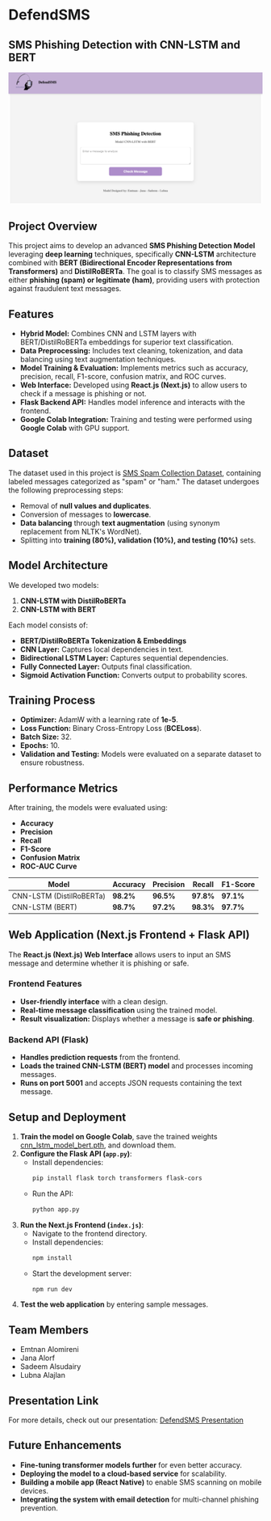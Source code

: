 # DefendSMS 

## SMS Phishing Detection with CNN-LSTM and BERT

![Web Application](public/DefendSMS.png)

## Project Overview
This project aims to develop an advanced **SMS Phishing Detection Model** leveraging **deep learning** techniques, specifically **CNN-LSTM** architecture combined with **BERT (Bidirectional Encoder Representations from Transformers)** and **DistilRoBERTa**. The goal is to classify SMS messages as either **phishing (spam) or legitimate (ham)**, providing users with protection against fraudulent text messages.

## Features
- **Hybrid Model:** Combines CNN and LSTM layers with BERT/DistilRoBERTa embeddings for superior text classification.
- **Data Preprocessing:** Includes text cleaning, tokenization, and data balancing using text augmentation techniques.
- **Model Training & Evaluation:** Implements metrics such as accuracy, precision, recall, F1-score, confusion matrix, and ROC curves.
- **Web Interface:** Developed using **React.js (Next.js)** to allow users to check if a message is phishing or not.
- **Flask Backend API:** Handles model inference and interacts with the frontend.
- **Google Colab Integration:** Training and testing were performed using **Google Colab** with GPU support.

## Dataset
The dataset used in this project is [SMS Spam Collection Dataset](https://www.kaggle.com/datasets/uciml/sms-spam-collection-dataset), containing labeled messages categorized as "spam" or "ham." The dataset undergoes the following preprocessing steps:
- Removal of **null values and duplicates**.
- Conversion of messages to **lowercase**.
- **Data balancing** through **text augmentation** (using synonym replacement from NLTK's WordNet).
- Splitting into **training (80%), validation (10%), and testing (10%)** sets.

## Model Architecture
We developed two models:

1. **CNN-LSTM with DistilRoBERTa**
2. **CNN-LSTM with BERT**

Each model consists of:
- **BERT/DistilRoBERTa Tokenization & Embeddings**
- **CNN Layer:** Captures local dependencies in text.
- **Bidirectional LSTM Layer:** Captures sequential dependencies.
- **Fully Connected Layer:** Outputs final classification.
- **Sigmoid Activation Function:** Converts output to probability scores.

## Training Process
- **Optimizer:** AdamW with a learning rate of **1e-5**.
- **Loss Function:** Binary Cross-Entropy Loss (**BCELoss**).
- **Batch Size:** 32.
- **Epochs:** 10.
- **Validation and Testing:** Models were evaluated on a separate dataset to ensure robustness.

## Performance Metrics
After training, the models were evaluated using:
- **Accuracy**
- **Precision**
- **Recall**
- **F1-Score**
- **Confusion Matrix**
- **ROC-AUC Curve**

| Model | Accuracy | Precision | Recall | F1-Score |
|--------|-----------|-----------|---------|-----------|
| CNN-LSTM (DistilRoBERTa) | **98.2%** | **96.5%** | **97.8%** | **97.1%** |
| CNN-LSTM (BERT) | **98.7%** | **97.2%** | **98.3%** | **97.7%** |

## Web Application (Next.js Frontend + Flask API)
The **React.js (Next.js) Web Interface** allows users to input an SMS message and determine whether it is phishing or safe.

### Frontend Features
- **User-friendly interface** with a clean design.
- **Real-time message classification** using the trained model.
- **Result visualization:** Displays whether a message is **safe or phishing**.

### Backend API (Flask)
- **Handles prediction requests** from the frontend.
- **Loads the trained CNN-LSTM (BERT) model** and processes incoming messages.
- **Runs on port 5001** and accepts JSON requests containing the text message.

## Setup and Deployment

1. **Train the model on Google Colab**, save the trained weights [cnn_lstm_model_bert.pth](https://bit.ly/4aYLEca), and download them.
2. **Configure the Flask API (****`app.py`****)**:
   - Install dependencies:
     ```bash
     pip install flask torch transformers flask-cors
     ```
   - Run the API:
     ```bash
     python app.py
     ```
3. **Run the Next.js Frontend (****`index.js`****)**:
   - Navigate to the frontend directory.
   - Install dependencies:
     ```bash
     npm install
     ```
   - Start the development server:
     ```bash
     npm run dev
     ```
4. **Test the web application** by entering sample messages.
## Team Members
- Emtnan Alomireni
- Jana Alorf
- Sadeem Alsudairy
- Lubna Alajlan

## Presentation Link
For more details, check out our presentation: [DefendSMS Presentation](https://bit.ly/DefendSMS)

## Future Enhancements
- **Fine-tuning transformer models further** for even better accuracy.
- **Deploying the model to a cloud-based service** for scalability.
- **Building a mobile app (React Native)** to enable SMS scanning on mobile devices.
- **Integrating the system with email detection** for multi-channel phishing prevention.





